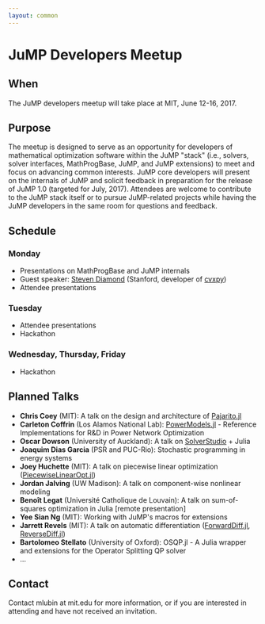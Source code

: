 ```yaml
---
layout: common
---
```


# JuMP Developers Meetup

## When

The JuMP developers meetup will take place at MIT, June 12-16, 2017.

## Purpose

The meetup is designed to serve as an opportunity for developers of mathematical optimization software within the JuMP "stack" (i.e., solvers, solver interfaces, MathProgBase, JuMP, and JuMP extensions) to meet and focus on advancing common interests. JuMP core developers will present on the internals of JuMP and solicit feedback in preparation for the release of JuMP 1.0 (targeted for July, 2017). Attendees are welcome to contribute to the JuMP stack itself or to pursue JuMP-related projects while having the JuMP developers in the same room for questions and feedback.


## Schedule

### Monday

- Presentations on MathProgBase and JuMP internals
- Guest speaker: <a href="http://stanford.edu/~stevend2/">Steven Diamond</a> (Stanford, developer of <a href="https://github.com/cvxgrp/cvxpy">cvxpy</a>)
- Attendee presentations

### Tuesday

- Attendee presentations
- Hackathon

### Wednesday, Thursday, Friday

- Hackathon

## Planned Talks

- **Chris Coey** (MIT): A talk on the design and architecture of <a href="https://github.com/JuliaOpt/Pajarito.jl">Pajarito.jl</a>
- **Carleton Coffrin** (Los Alamos National Lab): <a href="https://github.com/lanl-ansi/PowerModels.jl">PowerModels.jl</a> - Reference Implementations for R&D in Power Network Optimization
- **Oscar Dowson** (University of Auckland): A talk on <a href="https://solverstudio.org/">SolverStudio</a> + Julia
- **Joaquim Dias Garcia** (PSR and PUC-Rio): Stochastic programming in energy systems
- **Joey Huchette** (MIT): A talk on piecewise linear optimization (<a href="https://github.com/joehuchette/PiecewiseLinearOpt.jl">PiecewiseLinearOpt.jl</a>)
- **Jordan Jalving** (UW Madison): A talk on component-wise nonlinear modeling
- **Benoît Legat** (Université Catholique de Louvain): A talk on sum-of-squares optimization in Julia [remote presentation]
- **Yee Sian Ng** (MIT): Working with JuMP's macros for extensions
- **Jarrett Revels** (MIT): A talk on automatic differentiation (<a href="https://github.com/JuliaDiff/ForwardDiff.jl">ForwardDiff.jl</a>, <a href="https://github.com/JuliaDiff/ReverseDiff.jl">ReverseDiff.jl</a>)
- **Bartolomeo Stellato** (University of Oxford): OSQP.jl - A Julia wrapper and extensions for the Operator Splitting QP solver
- ...


## Contact

Contact mlubin at mit.edu for more information, or if you are interested in attending and have not received an invitation. 
